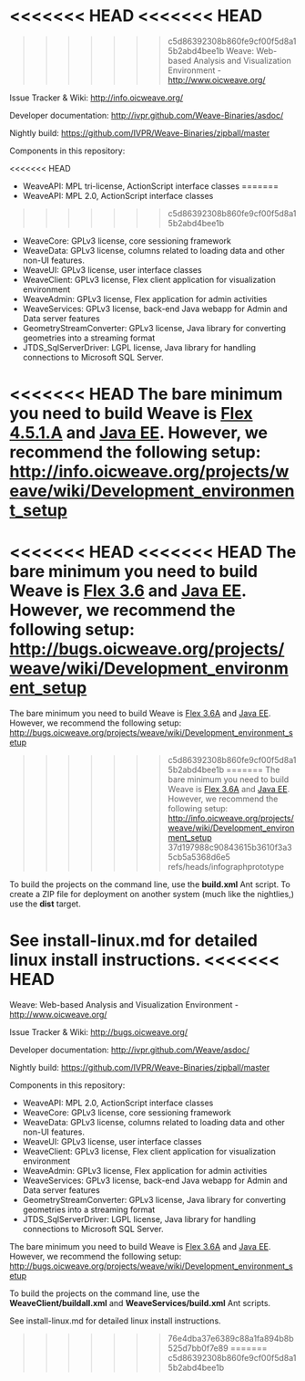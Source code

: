 <<<<<<< HEAD
<<<<<<< HEAD
=======
>>>>>>> c5d86392308b860fe9cf00f5d8a15b2abd4bee1b
Weave: Web-based Analysis and Visualization Environment - http://www.oicweave.org/

Issue Tracker & Wiki: http://info.oicweave.org/

Developer documentation: http://ivpr.github.com/Weave-Binaries/asdoc/

Nightly build: https://github.com/IVPR/Weave-Binaries/zipball/master

Components in this repository:

<<<<<<< HEAD
 * WeaveAPI: MPL tri-license, ActionScript interface classes
=======
 * WeaveAPI: MPL 2.0, ActionScript interface classes
>>>>>>> c5d86392308b860fe9cf00f5d8a15b2abd4bee1b
 * WeaveCore: GPLv3 license, core sessioning framework
 * WeaveData: GPLv3 license, columns related to loading data and other non-UI features.
 * WeaveUI: GPLv3 license, user interface classes
 * WeaveClient: GPLv3 license, Flex client application for visualization environment
 * WeaveAdmin: GPLv3 license, Flex application for admin activities
 * WeaveServices: GPLv3 license, back-end Java webapp for Admin and Data server features
 * GeometryStreamConverter: GPLv3 license, Java library for converting geometries into a streaming format
 * JTDS_SqlServerDriver: LGPL license, Java library for handling connections to Microsoft SQL Server.
 
<<<<<<< HEAD
The bare minimum you need to build Weave is [Flex 4.5.1.A](http://fpdownload.adobe.com/pub/flex/sdk/builds/flex4.5/flex_sdk_4.5.1.21328A.zip) and [Java EE](http://www.oracle.com/technetwork/java/javaee/downloads/index.html).  However, we recommend the following setup: http://info.oicweave.org/projects/weave/wiki/Development_environment_setup
=======
<<<<<<< HEAD
<<<<<<< HEAD
The bare minimum you need to build Weave is [Flex 3.6](http://opensource.adobe.com/wiki/display/flexsdk/Download+Flex+3) and [Java EE](http://www.oracle.com/technetwork/java/javaee/downloads/index.html).  However, we recommend the following setup: http://bugs.oicweave.org/projects/weave/wiki/Development_environment_setup
=======
The bare minimum you need to build Weave is [Flex 3.6A](http://opensource.adobe.com/wiki/display/flexsdk/Download+Flex+3) and [Java EE](http://www.oracle.com/technetwork/java/javaee/downloads/index.html).  However, we recommend the following setup: http://bugs.oicweave.org/projects/weave/wiki/Development_environment_setup
>>>>>>> c5d86392308b860fe9cf00f5d8a15b2abd4bee1b
=======
The bare minimum you need to build Weave is [Flex 3.6A](http://opensource.adobe.com/wiki/display/flexsdk/Download+Flex+3) and [Java EE](http://www.oracle.com/technetwork/java/javaee/downloads/index.html).  However, we recommend the following setup: http://info.oicweave.org/projects/weave/wiki/Development_environment_setup
>>>>>>> 37d197988c90843615b3610f3a35cb5a5368d6e5
>>>>>>> refs/heads/infographprototype

To build the projects on the command line, use the **build.xml** Ant script. To create a ZIP file for deployment on another system (much like the nightlies,) use the **dist** target.

See install-linux.md for detailed linux install instructions.
<<<<<<< HEAD
=======
Weave: Web-based Analysis and Visualization Environment - http://www.oicweave.org/

Issue Tracker & Wiki: http://bugs.oicweave.org/

Developer documentation: http://ivpr.github.com/Weave/asdoc/

Nightly build: https://github.com/IVPR/Weave-Binaries/zipball/master

Components in this repository:

 * WeaveAPI: MPL 2.0, ActionScript interface classes
 * WeaveCore: GPLv3 license, core sessioning framework
 * WeaveData: GPLv3 license, columns related to loading data and other non-UI features.
 * WeaveUI: GPLv3 license, user interface classes
 * WeaveClient: GPLv3 license, Flex client application for visualization environment
 * WeaveAdmin: GPLv3 license, Flex application for admin activities
 * WeaveServices: GPLv3 license, back-end Java webapp for Admin and Data server features
 * GeometryStreamConverter: GPLv3 license, Java library for converting geometries into a streaming format
 * JTDS_SqlServerDriver: LGPL license, Java library for handling connections to Microsoft SQL Server.
 
The bare minimum you need to build Weave is [Flex 3.6A](http://opensource.adobe.com/wiki/display/flexsdk/Download+Flex+3) and [Java EE](http://www.oracle.com/technetwork/java/javaee/downloads/index.html).  However, we recommend the following setup: http://bugs.oicweave.org/projects/weave/wiki/Development_environment_setup

To build the projects on the command line, use the **WeaveClient/buildall.xml** and **WeaveServices/build.xml** Ant scripts.

See install-linux.md for detailed linux install instructions.
>>>>>>> 76e4dba37e6389c88a1fa894b8b525d7bb0f7e89
=======
>>>>>>> c5d86392308b860fe9cf00f5d8a15b2abd4bee1b
